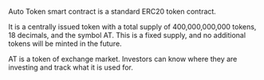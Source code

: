 Auto Token smart contract is a standard ERC20 token contract.

It is a centrally issued token with a total supply of 400,000,000,000 tokens, 18 decimals, and the symbol AT. This is a fixed supply, and no additional tokens will be minted in the future.

AT is a token of exchange market. Investors can know where they are investing and track what it is used for.

